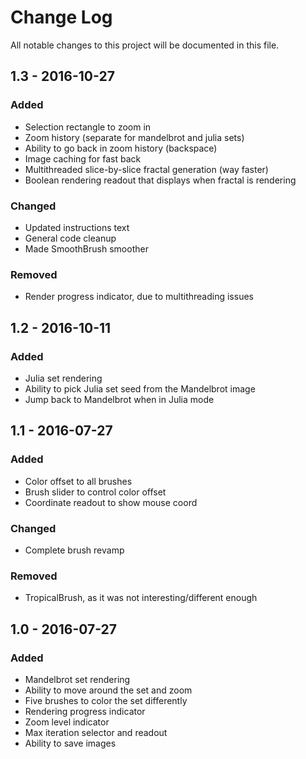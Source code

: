 # Change Log
All notable changes to this project will be documented in this file.

## 1.3 - 2016-10-27
### Added
- Selection rectangle to zoom in
- Zoom history (separate for mandelbrot and julia sets)
- Ability to go back in zoom history (backspace)
- Image caching for fast back
- Multithreaded slice-by-slice fractal generation (way faster)
- Boolean rendering readout that displays when fractal is rendering 

### Changed
- Updated instructions text
- General code cleanup
- Made SmoothBrush smoother

### Removed
- Render progress indicator, due to multithreading issues


## 1.2 - 2016-10-11
### Added
- Julia set rendering
- Ability to pick Julia set seed from the Mandelbrot image
- Jump back to Mandelbrot when in Julia mode


## 1.1 - 2016-07-27
### Added
- Color offset to all brushes
- Brush slider to control color offset
- Coordinate readout to show mouse coord

### Changed
- Complete brush revamp

### Removed
- TropicalBrush, as it was not interesting/different enough


## 1.0 - 2016-07-27
### Added
- Mandelbrot set rendering
- Ability to move around the set and zoom
- Five brushes to color the set differently
- Rendering progress indicator
- Zoom level indicator
- Max iteration selector and readout
- Ability to save images